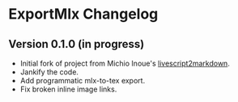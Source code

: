 ExportMlx Changelog
================================

Version 0.1.0 (in progress)
------------------------------

* Initial fork of project from Michio Inoue's [livescript2markdown](https://github.com/minoue-xx/livescript2markdown).
* Jankify the code.
* Add programmatic mlx-to-tex export.
* Fix broken inline image links.
